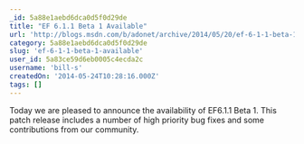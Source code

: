 ```yaml
---
_id: 5a88e1aebd6dca0d5f0d29de
title: "EF 6.1.1 Beta 1 Available"
url: 'http://blogs.msdn.com/b/adonet/archive/2014/05/20/ef-6-1-1-beta-1-available.aspx'
category: 5a88e1aebd6dca0d5f0d29de
slug: 'ef-6-1-1-beta-1-available'
user_id: 5a83ce59d6eb0005c4ecda2c
username: 'bill-s'
createdOn: '2014-05-24T10:28:16.000Z'
tags: []
---
```


Today we are pleased to announce the availability of EF6.1.1 Beta 1. This patch release includes a number of high priority bug fixes and some contributions from our community.
